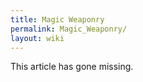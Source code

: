 ```yaml
---
title: Magic Weaponry
permalink: Magic_Weaponry/
layout: wiki
---
```


This article has gone missing.
